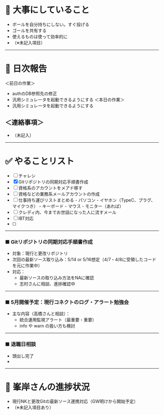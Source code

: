 # 🧭 大事にしていること

- ボールを自分持ちにしない。すぐ投げる  
- ゴールを共有する  
- 使えるものは使って効率的に  
- （※未記入項目）


---

# 📅 日次報告

＜前日の作業＞
- authのDB参照先の修正
- 汎用シミュレータを起動できるようにする
＜本日の作業＞
- 汎用シミュレータを起動できるようにする


## ＜連絡事項＞

- （未記入）

---

# ✅ やることリスト

- [ ] チャレシ
- [x] Gitリポジトリの同期対応手順書作成
- [ ] 資格系のアカウントをメアド移す
- [ ] 資格などの業務系メールアカウントの作成
- [ ] 仕事持ち運びリストまとめる
      - パソコン
      - イヤホン（TypeC、プラグ、マイクつき）
      - キーボード
      - マウス
      - モニター（あれば）
- [ ] クレディ内、今までお世話になった人に流すメール
- [ ] IBT対応
- [ ] 

---

### ■ Gitリポジトリの同期対応手順書作成

- 対象：現行と更改リポジトリ  
- 次回の最新ソース取り込み：5/14 or 5/16想定（4/7・4/8に受領したコードを元に作業中）  
- 対応：
  - 最新ソースの取り込み方法をNAに確認
  - 志村さんに相談、進捗確認中

---

### ■ 5月開催予定：現行コネクトのログ・アラート勉強会

- 主な内容（高橋さんと相談）：
  - 統合運用監視アラート（最重要・重要）  
  - info や warn の扱い方も検討  

---
### ■ 退職日相談
- 頭出し完了
- 


---

# 🚧 峯岸さんの進捗状況

- 現行NKと更改Gitの最新ソース連携対応（GW明けから開始予定）  
- （※未記入項目あり）
